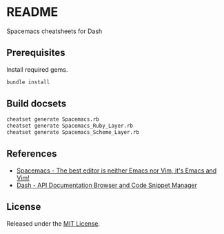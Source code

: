 # README

Spacemacs cheatsheets for Dash

## Prerequisites

Install required gems.

``` bash
bundle install
```

## Build docsets

``` bash
cheatset generate Spacemacs.rb
cheatset generate Spacemacs_Ruby_Layer.rb
cheatset generate Spacemacs_Scheme_Layer.rb
```

## References

* [Spacemacs - The best editor is neither Emacs nor Vim, it's Emacs and Vim!](http://spacemacs.org)
* [Dash - API Documentation Browser and Code Snippet Manager](https://kapeli.com/dash)

## License

Released under the [MIT License](http://www.opensource.org/licenses/MIT).
